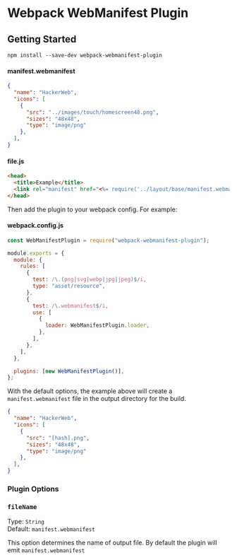 # Webpack WebManifest Plugin

## Getting Started

```console
npm install --save-dev webpack-webmanifest-plugin
```

#### manifest.webmanifest
```json
{
  "name": "HackerWeb",
  "icons": [
    {
      "src": "../images/touch/homescreen48.png",
      "sizes": "48x48",
      "type": "image/png"
    },
  ],
}
```

#### file.js
```html
<head>
  <title>Example</title>
  <link rel="manifest" href="<%= require('../layout/base/manifest.webmanifest') %>" />
</head>
```

Then add the plugin to your webpack config. For example:

#### webpack.config.js
```js
const WebManifestPlugin = require("webpack-webmanifest-plugin");

module.exports = {
  module: {
    rules: [
      {
        test: /\.(png|svg|webp|jpg|jpeg)$/i,
        type: "asset/resource",
      },
      {
        test: /\.webmanifest$/i,
        use: [
          {
            loader: WebManifestPlugin.loader,
          },
        ],
      },
    ],
  },

  plugins: [new WebManifestPlugin()],
};
```

With the default options, the example above will create a `manifest.webmanifest` file in the output directory for the build.

```json
{
  "name": "HackerWeb",
  "icons": [
    {
      "src": "[hash].png",
      "sizes": "48x48",
      "type": "image/png"
    },
  ],
}
```

### Plugin Options

### `fileName`

Type: `String`<br>
Default: `manifest.webmanifest`

This option determines the name of output file. By default the plugin will emit `manifest.webmanifest`
